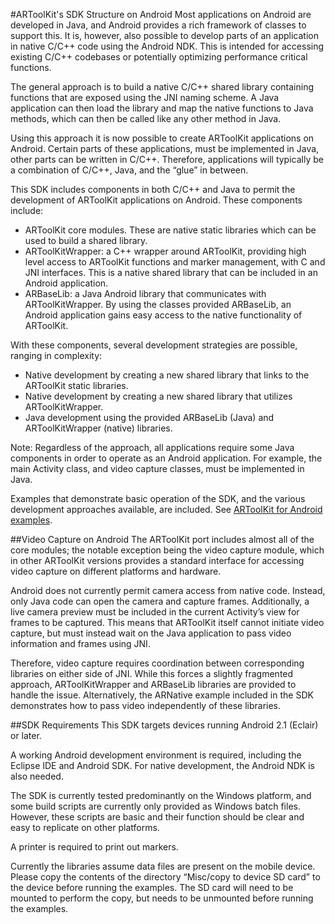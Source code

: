#ARToolKit's SDK Structure on Android
Most applications on Android are developed in Java, and Android provides a rich framework of classes to support this. It is, however, also possible to develop parts of an application in native C/C++ code using the Android NDK. This is intended for accessing existing C/C++ codebases or potentially optimizing performance critical functions.
 
The general approach is to build a native C/C++ shared library containing functions that are exposed using the JNI naming scheme. A Java application can then load the library and map the native functions to Java methods, which can then be called like any other method in Java.
 
Using this approach it is now possible to create ARToolKit applications on Android. Certain parts of these applications, must be implemented in Java, other parts can be written in C/C++. Therefore, applications will typically be a combination of C/C++, Java, and the “glue” in between.

This SDK includes components in both C/C++ and Java to permit the development of ARToolKit applications on Android. These components include:

-   ARToolKit core modules. These are native static libraries which can be used to build a shared library.
-   ARToolKitWrapper: a C++ wrapper around ARToolKit, providing high level access to ARToolKit functions and marker management, with C and JNI interfaces. This is a native shared library that can be included in an Android application.
-   ARBaseLib: a Java Android library that communicates with ARToolKitWrapper. By using the classes provided ARBaseLib, an Android application gains easy access to the native functionality of ARToolKit.

With these components, several development strategies are possible, ranging in complexity:

-   Native development by creating a new shared library that links to the ARToolKit static libraries.
-   Native development by creating a new shared library that utilizes ARToolKitWrapper.
-   Java development using the provided ARBaseLib (Java) and ARToolKitWrapper (native) libraries.

Note: Regardless of the approach, all applications require some Java components in order to operate as an Android application. For example, the main Activity class, and video capture classes, must be implemented in Java.

Examples that demonstrate basic operation of the SDK, and the various development approaches available, are included. See [ARToolKit for Android examples][1].

##Video Capture on Android
The ARToolKit port includes almost all of the core modules; the notable exception being the video capture module, which in other ARToolKit versions provides a standard interface for accessing video capture on different platforms and hardware.

Android does not currently permit camera access from native code. Instead, only Java code can open the camera and capture frames. Additionally, a live camera preview must be included in the current Activity’s view for frames to be captured. This means that ARToolKit itself cannot initiate video capture, but must instead wait on the Java application to pass video information and frames using JNI.

Therefore, video capture requires coordination between corresponding libraries on either side of JNI. While this forces a slightly fragmented approach, ARToolKitWrapper and ARBaseLib libraries are provided to handle the issue. Alternatively, the ARNative example included in the SDK demonstrates how to pass video independently of these libraries.

##SDK Requirements
This SDK targets devices running Android 2.1 (Eclair) or later.

A working Android development environment is required, including the Eclipse IDE and Android SDK. For native development, the Android NDK is also needed.

The SDK is currently tested predominantly on the Windows platform, and some build scripts are currently only provided as Windows batch files. However, these scripts are basic and their function should be clear and easy to replicate on other platforms.

A printer is required to print out markers.

Currently the libraries assume data files are present on the mobile device. Please copy the contents of the directory “Misc/copy to device SD card” to the device before running the examples. The SD card will need to be mounted to perform the copy, but needs to be unmounted before running the examples.

[1]: Android:android_examples